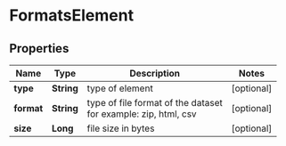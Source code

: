 # FormatsElement


## Properties

| Name | Type | Description | Notes |
|------------ | ------------- | ------------- | -------------|
**type** | **String** | type of element |[optional]|
**format** | **String** | type of file format of the dataset<br>for example: zip, html, csv |[optional]|
**size** | **Long** | file size in bytes |[optional]|